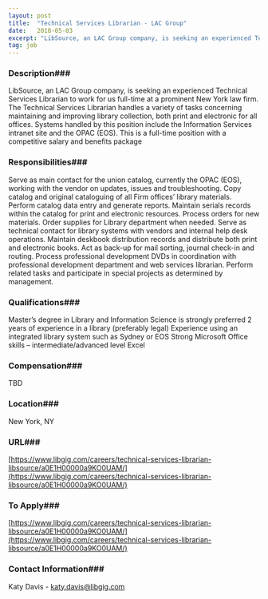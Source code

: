 ```yaml
---
layout: post
title:  "Technical Services Librarian - LAC Group"
date:   2018-05-03
excerpt: "LibSource, an LAC Group company, is seeking an experienced Technical Services Librarian to work for us full-time at a prominent New York law firm. The Technical Services Librarian handles a variety of tasks concerning maintaining and improving library collection, both print and electronic for all offices. Systems handled by this..."
tag: job
---
```


### Description###

LibSource, an LAC Group company, is seeking an experienced Technical Services Librarian to work for us full-time at a prominent New York law firm.  The Technical Services Librarian handles a variety of tasks concerning maintaining and improving library collection, both print and electronic for all offices.  Systems handled by this position include the Information Services intranet site and the OPAC (EOS).  This is a full-time position with a competitive salary and benefits package   



### Responsibilities###

Serve as main contact for the union catalog, currently the OPAC (EOS), working with the vendor on updates, issues and troubleshooting.
Copy catalog and original cataloguing of all Firm offices’ library materials.
Perform catalog data entry and generate reports.
Maintain serials records within the catalog for print and electronic resources.
Process orders for new materials.
Order supplies for Library department when needed.
Serve as technical contact for library systems with vendors and internal help desk operations.
Maintain deskbook distribution records and distribute both print and electronic books.
Act as back-up for mail sorting, journal check-in and routing.
Process professional development DVDs in coordination with professional development department and web services librarian.
Perform related tasks and participate in special projects as determined by management.


### Qualifications###

Master’s degree in Library and Information Science is strongly preferred
2 years of experience in a library (preferably legal)
Experience using an integrated library system such as Sydney or EOS
Strong Microsoft Office skills – intermediate/advanced level Excel


### Compensation###

TBD


### Location###

New York, NY


### URL###

[https://www.libgig.com/careers/technical-services-librarian-libsource/a0E1H00000a9KO0UAM/](https://www.libgig.com/careers/technical-services-librarian-libsource/a0E1H00000a9KO0UAM/)

### To Apply###

[https://www.libgig.com/careers/technical-services-librarian-libsource/a0E1H00000a9KO0UAM/](https://www.libgig.com/careers/technical-services-librarian-libsource/a0E1H00000a9KO0UAM/)




### Contact Information###

Katy Davis - katy.davis@libgig.com

